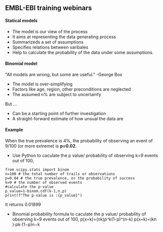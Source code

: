 ## EMBL-EBI training webinars

#### Statical models
* The model is our view of the process
* It aims at representing the data generating process
* Summarizeds a set of assumptions
* Specifies relations between varibales
* Help to calculate the probability of the data under some assumptions.

#### Binomial model
"All models are wrong, but some are useful." 
                                  -George Box
* The model is over-simplifying
* Factors like age, region, other preconditions are neglected
* The assumed n% are subject to uncertainfy

But ...
* Can be a starting point of further investigation
* A straight-forward estimate of how unsual the data are

#### Example
When the true prevalence is 4%, the probability of observing an event of 9/100 (or more extreme) is **p=0.02**.
* Use Python to caculate the p value/ probability of observing k=9 events out of 100,
```{Python}
from scipy.stats import binom
n=100 # the total number of trails or observations
p=0.04 # the true prevalence, or the probability of success
k=9 # the number of observed events
#calculate the p-value
p_value=1-binom.cdf(k-1,n,p)
print(f"The p-value is :{p_value}")
```
It returns 0.01899 

* Binomial probability formula to caculate the p value/ probability of observing k=9 events out of 100,
p(x=k)=(nk)*p^k*(1-p)^(n-k)
p(x\=k)\=(kn​)⋅pk⋅(1−p)n−k
